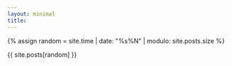 ```yaml
---
layout: minimal
title: 
---
```


{% assign random = site.time | date: "%s%N" | modulo: site.posts.size %}

{{ site.posts[random] }}
